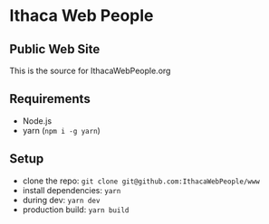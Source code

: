 # Ithaca Web People
## Public Web Site

This is the source for IthacaWebPeople.org

## Requirements

- Node.js
- yarn (`npm i -g yarn`)

## Setup

- clone the repo: `git clone git@github.com:IthacaWebPeople/www`
- install dependencies: `yarn`
- during dev: `yarn dev`
- production build: `yarn build`